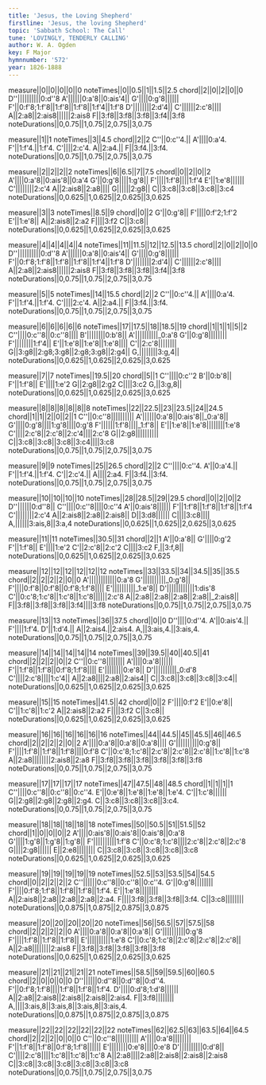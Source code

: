 ```yaml
---
title: 'Jesus, the Loving Shepherd'
firstline: 'Jesus, the loving Shepherd'
topic: 'Sabbath School: The Call'
tune: 'LOVINGLY, TENDERLY CALLING'
author: W. A. Ogden
key: F Major
hymnnumber: '572'
year: 1826-1888
---
```

measure||0||0||0||0||0
noteTimes||0||0.5||1||1.5||2.5
chord||2||0||2||0||0
D''||||||||||0:d''8
A'||||||0:a'8||0:ais'4||
G'||||0:g'8||||||
F'||0:f'8;1:f'8||1:f'8||1:f'8||1:f'4||1:f'8
D'||||||||2:d'4||
C'||||||2:c'8||||
A||2:a8||2:ais8||||||2:ais8
F||3:f8||3:f8||3:f8||3:f4||3:f8
noteDurations||0,0.75||1,0.75||2,0.75||3,0.75

measure||1||1
noteTimes||3||4.5
chord||2||2
C''||0:c''4.||
A'||||0:a'4.
F'||1:f'4.||1:f'4.
C'||||2:c'4.
A||2:a4.||
F||3:f4.||3:f4.
noteDurations||0,0.75||1,0.75||2,0.75||3,0.75

measure||2||2||2||2
noteTimes||6||6.5||7||7.5
chord||0||2||0||2
A'||||0:a'8||0:ais'8||0:a'4
G'||0:g'8||||1:g'8||
F'||||1:f'8||||1:f'4
E'||1:e'8||||||
C'||||||||2:c'4
A||2:ais8||2:a8||||
G||||||2:g8||
C||3:c8||3:c8||3:c8||3:c4
noteDurations||0,0.625||1,0.625||2,0.625||3,0.625

measure||3||3
noteTimes||8.5||9
chord||0||2
G'||0:g'8||
F'||||0:f'2;1:f'2
E'||1:e'8||
A||2:ais8||2:a2
F||||3:f2
C||3:c8||
noteDurations||0,0.625||1,0.625||2,0.625||3,0.625

measure||4||4||4||4||4
noteTimes||11||11.5||12||12.5||13.5
chord||2||0||2||0||0
D''||||||||||0:d''8
A'||||||0:a'8||0:ais'4||
G'||||0:g'8||||||
F'||0:f'8;1:f'8||1:f'8||1:f'8||1:f'4||1:f'8
D'||||||||2:d'4||
C'||||||2:c'8||||
A||2:a8||2:ais8||||||2:ais8
F||3:f8||3:f8||3:f8||3:f4||3:f8
noteDurations||0,0.75||1,0.75||2,0.75||3,0.75

measure||5||5
noteTimes||14||15.5
chord||2||2
C''||0:c''4.||
A'||||0:a'4.
F'||1:f'4.||1:f'4.
C'||||2:c'4.
A||2:a4.||
F||3:f4.||3:f4.
noteDurations||0,0.75||1,0.75||2,0.75||3,0.75

measure||6||6||6||6||6
noteTimes||17||17.5||18||18.5||19
chord||1||1||1||5||2
C''||||0:c''8||0:c''8||||
B'||||||||0:b'8||
A'||||||||||_0:a'8
G'||0:g'8||||||||
F'||||||||1:f'4||
E'||1:e'8||1:e'8||1:e'8||||
C'||2:c'8||||||||
G||3:g8||2:g8;3:g8||2:g8;3:g8||2:g4||
G,||||||||3:g,4||
noteDurations||0,0.625||1,0.625||2,0.625||3,0.625

measure||7||7
noteTimes||19.5||20
chord||5||1
C''||||0:c''2
B'||0:b'8||
F'||1:f'8||
E'||||1:e'2
G||2:g8||2:g2
C||||3:c2
G,||3:g,8||
noteDurations||0,0.625||1,0.625||2,0.625||3,0.625

measure||8||8||8||8||8||8
noteTimes||22||22.5||23||23.5||24||24.5
chord||1||1||2||0||2||1
C''||0:c''8||||||||||
A'||||||0:a'8||0:ais'8||_0:a'8||
G'||||0:g'8||||1:g'8||||0:g'8
F'||||||1:f'8||||_1:f'8||
E'||1:e'8||1:e'8||||||||1:e'8
C'||||2:c'8||2:c'8||2:c'4||||2:c'8
G||2:g8||||||||||
C||3:c8||3:c8||3:c8||3:c4||||3:c8
noteDurations||0,0.75||1,0.75||2,0.75||3,0.75

measure||9||9
noteTimes||25||26.5
chord||2||2
C''||||0:c''4.
A'||0:a'4.||
F'||1:f'4.||1:f'4.
C'||2:c'4.||
A||||2:a4.
F||3:f4.||3:f4.
noteDurations||0,0.75||1,0.75||2,0.75||3,0.75

measure||10||10||10||10
noteTimes||28||28.5||29||29.5
chord||0||2||0||2
D''||||||0:d''8||
C''||||0:c''8||||0:c''4
A'||0:ais'8||||||
F'||1:f'8||1:f'8||1:f'8||1:f'4
C'||||||||2:c'4
A||2:ais8||2:a8||2:ais8||
D||3:d8||||||
C||||3:c8||||
A,||||||3:ais,8||3:a,4
noteDurations||0,0.625||1,0.625||2,0.625||3,0.625

measure||11||11
noteTimes||30.5||31
chord||2||1
A'||0:a'8||
G'||||0:g'2
F'||1:f'8||
E'||||1:e'2
C'||2:c'8||2:c'2
C||||3:c2
F,||3:f,8||
noteDurations||0,0.625||1,0.625||2,0.625||3,0.625

measure||12||12||12||12||12||12
noteTimes||33||33.5||34||34.5||35||35.5
chord||2||2||2||2||0||0
A'||||||||||||0:a'8
G'||||||||||_0:g'8||
F'||||0:f'8||0:f'8||0:f'8;1:f'8||||
E'||||||||||_1:e'8||
D'||||||||||||1:dis'8
C'||0:c'8;1:c'8||1:c'8||1:c'8||||||2:c'8
A||2:a8||2:a8||2:a8||2:a8||_2:ais8||
F||3:f8||3:f8||3:f8||3:f4||||3:f8
noteDurations||0,0.75||1,0.75||2,0.75||3,0.75

measure||13||13
noteTimes||36||37.5
chord||0||0
D''||||0:d''4.
A'||0:ais'4.||
F'||||1:f'4.
D'||1:d'4.||
A||2:ais4.||2:ais4.
A,||3:ais,4.||3:ais,4.
noteDurations||0,0.75||1,0.75||2,0.75||3,0.75

measure||14||14||14||14||14
noteTimes||39||39.5||40||40.5||41
chord||2||2||2||0||2
C''||0:c''8||||||||
A'||||0:a'8||||||
F'||1:f'8||1:f'8||0:f'8;1:f'8||||
E'||||||||0:e'8||
D'||||||||||_0:d'8
C'||||2:c'8||||1:c'4||
A||2:a8||||2:a8||2:ais4||
C||3:c8||3:c8||3:c8||3:c4||
noteDurations||0,0.625||1,0.625||2,0.625||3,0.625

measure||15||15
noteTimes||41.5||42
chord||0||2
F'||||0:f'2
E'||0:e'8||
C'||1:c'8||1:c'2
A||2:ais8||2:a2
F||||3:f2
C||3:c8||
noteDurations||0,0.625||1,0.625||2,0.625||3,0.625

measure||16||16||16||16||16||16
noteTimes||44||44.5||45||45.5||46||46.5
chord||2||2||2||2||0||2
A'||||0:a'8||0:a'8||0:a'8||||
G'||||||||||0:g'8||
F'||||1:f'8||1:f'8||1:f'8||||0:f'8
C'||0:c'8;1:c'8||2:c'8||2:c'8||2:c'8||1:c'8||1:c'8
A||2:a8||||||||2:ais8||2:a8
F||3:f8||3:f8||3:f8||3:f8||3:f8||3:f8
noteDurations||0,0.75||1,0.75||2,0.75||3,0.75

measure||17||17||17||17
noteTimes||47||47.5||48||48.5
chord||1||1||1||1
C''||||0:c''8||0:c''8||0:c''4.
E'||0:e'8||1:e'8||1:e'8||1:e'4.
C'||1:c'8||||||
G||2:g8||2:g8||2:g8||2:g4.
C||3:c8||3:c8||3:c8||3:c4.
noteDurations||0,0.75||1,0.75||2,0.75||3,0.75

measure||18||18||18||18||18
noteTimes||50||50.5||51||51.5||52
chord||1||0||0||0||2
A'||||0:ais'8||0:ais'8||0:ais'8||0:a'8
G'||||1:g'8||1:g'8||1:g'8||
F'||||||||||1:f'8
C'||0:c'8;1:c'8||||2:c'8||2:c'8||2:c'8
G||||2:g8||||||
E||2:e8||||||||
C||3:c8||3:c8||3:c8||3:c8||3:c8
noteDurations||0,0.625||1,0.625||2,0.625||3,0.625

measure||19||19||19||19||19
noteTimes||52.5||53||53.5||54||54.5
chord||0||2||2||2||2
C''||||||0:c''8||0:c''8||0:c''4.
G'||0:g'8||||||||
F'||||0:f'8;1:f'8||1:f'8||1:f'8||1:f'4.
E'||1:e'8||||||||
A||2:ais8||2:a8||2:a8||2:a8||2:a4.
F||||3:f8||3:f8||3:f8||3:f4.
C||3:c8||||||||
noteDurations||0,0.875||1,0.875||2,0.875||3,0.875

measure||20||20||20||20||20
noteTimes||56||56.5||57||57.5||58
chord||2||2||2||2||0
A'||||0:a'8||0:a'8||0:a'8||
G'||||||||||0:g'8
F'||||1:f'8||1:f'8||1:f'8||
E'||||||||||1:e'8
C'||0:c'8;1:c'8||2:c'8||2:c'8||2:c'8||
A||2:a8||||||||2:ais8
F||3:f8||3:f8||3:f8||3:f8||3:f8
noteDurations||0,0.625||1,0.625||2,0.625||3,0.625

measure||21||21||21||21||21
noteTimes||58.5||59||59.5||60||60.5
chord||2||0||0||0||0
D''||||||0:d''8||0:d''8||0:d''4.
F'||0:f'8;1:f'8||||1:f'8||1:f'8||1:f'4.
D'||||0:d'8;1:d'8||||||
A||2:a8||2:ais8||2:ais8||2:ais8||2:ais4.
F||3:f8||||||||
A,||||3:ais,8||3:ais,8||3:ais,8||3:ais,4.
noteDurations||0,0.875||1,0.875||2,0.875||3,0.875

measure||22||22||22||22||22||22
noteTimes||62||62.5||63||63.5||64||64.5
chord||2||2||2||0||0||0
C''||0:c''8||||||||||
A'||||0:a'8||||||||
F'||1:f'8||1:f'8||0:f'8;1:f'8||||||
E'||||||||0:e'8||||0:e'8
D'||||||||||0:d'8||
C'||||2:c'8||||1:c'8||1:c'8||1:c'8
A||2:a8||||2:a8||2:ais8||2:ais8||2:ais8
C||3:c8||3:c8||3:c8||3:c8||3:c8||3:c8
noteDurations||0,0.75||1,0.75||2,0.75||3,0.75

